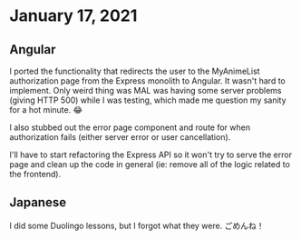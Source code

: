 # January 17, 2021

## Angular

I ported the functionality that redirects the user to the MyAnimeList authorization page from the Express monolith to Angular. It wasn't hard to implement. Only weird thing was MAL was having some server problems (giving HTTP 500) while I was testing, which made me question my sanity for a hot minute. 😂

I also stubbed out the error page component and route for when authorization fails (either server error or user cancellation).

I'll have to start refactoring the Express API so it won't try to serve the error page and clean up the code in general (ie: remove all of the logic related to the frontend).

## Japanese

I did some Duolingo lessons, but I forgot what they were. ごめんね！ 
